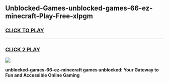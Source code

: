 
## Unblocked-Games-unblocked-games-66-ez-minecraft-Play-Free-xlpgm
<h3>
<a href="https://premium76.site?title=unblocked-games-66-ez-minecraft&ref=10A">CLICK TO PLAY</a></h3>
<hr>

<h3>
<a href="https://premium76.site?title=unblocked-games-66-ez-minecraft&ref=10A">CLICK 2 PLAY</a>
  
</h3>

<a href="https://premium76.site?title=unblocked-games-66-ez-minecraft&ref=10A"><img src="https://clearcache.store/games.png"></a>


**unblocked-games-66-ez-minecraft games unblocked: Your Gateway to Fun and Accessible Online Gaming**

